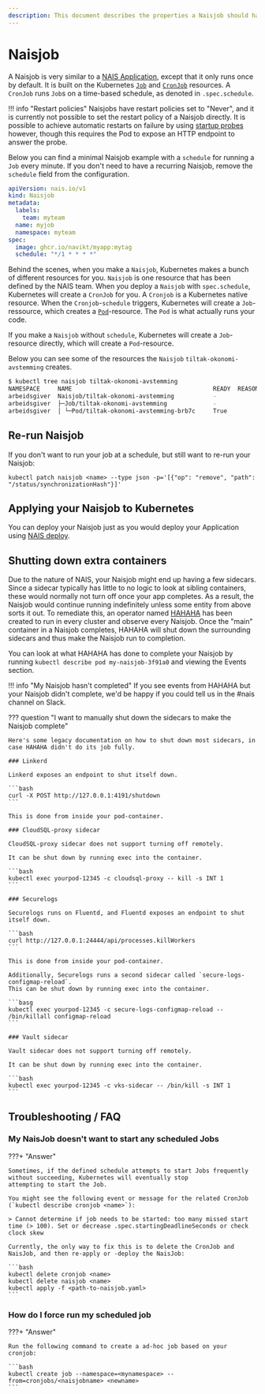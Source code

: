 ```yaml
---
description: This document describes the properties a Naisjob should have.
---
```


# Naisjob

A Naisjob is very similar to a [NAIS Application](../nais-application/good-practices.md), except that it only runs once by default.
It is built on the Kubernetes [`Job`](https://kubernetes.io/docs/concepts/workloads/controllers/job/) and [`CronJob`](https://kubernetes.io/docs/concepts/workloads/controllers/cron-jobs/) resources.
A `CronJob` runs `Job`s on a time-based schedule, as denoted in `.spec.schedule`.

!!! info "Restart policies"
    Naisjobs have restart policies set to "Never", and it is currently not possible to set the restart policy of a Naisjob directly.
    It is possible to achieve automatic restarts on failure by using [startup probes](reference/#startup) however, though this requires the Pod to expose an HTTP endpoint to answer the probe.

Below you can find a minimal Naisjob example with a `schedule` for running a `Job` every minute.
If you don't need to have a recurring Naisjob, remove the `schedule` field from the configuration.

```yaml
apiVersion: nais.io/v1
kind: Naisjob
metadata:
  labels:
    team: myteam
  name: myjob
  namespace: myteam
spec:
  image: ghcr.io/navikt/myapp:mytag
  schedule: "*/1 * * * *"
```

Behind the scenes, when you make a `Naisjob`, Kubernetes makes a bunch of different resources for you.
`Naisjob` is one resource that has been defined by the NAIS team.
When you deploy a `Naisjob` with `spec.schedule`, Kubernetes will create a `CronJob` for you.
A `Cronjob` is a Kubernetes native resource.
When the `Cronjob`-`schedule` triggers, Kubernetes will create a `Job`-ressource, which creates a [`Pod`](https://kubernetes.io/docs/concepts/workloads/pods/)-resource.
The `Pod` is what actually runs your code.

If you make a `Naisjob` without `schedule`, Kubernetes will create a `Job`-resource directly, which will create a `Pod`-resource.

Below you can see some of the resources the `Naisjob` `tiltak-okonomi-avstemming` creates.

```bash
$ kubectl tree naisjob tiltak-okonomi-avstemming
NAMESPACE     NAME                                        READY  REASON  AGE
arbeidsgiver  Naisjob/tiltak-okonomi-avstemming           -              109d
arbeidsgiver  ├─Job/tiltak-okonomi-avstemming             -              109d
arbeidsgiver  │ └─Pod/tiltak-okonomi-avstemming-brb7c     True           12d
```

## Re-run Naisjob

If you don't want to run your job at a schedule, but still want to re-run your Naisjob:

```shell
kubectl patch naisjob <name> --type json -p='[{"op": "remove", "path": "/status/synchronizationHash"}]'
```

## Applying your Naisjob to Kubernetes
You can deploy your Naisjob just as you would deploy your Application using [NAIS deploy](../deployment/README.md).

## Shutting down extra containers
Due to the nature of NAIS, your Naisjob might end up having a few sidecars.
Since a sidecar typically has little to no logic to look at sibling containers, these would normally not turn off once your app completes. 
As a result, the Naisjob would continue running indefinitely unless some entity from above sorts it out.
To remediate this, an operator named [HAHAHA](https://github.com/nais/hahaha) has been created to run in every cluster and observe every Naisjob.
Once the "main" container in a Naisjob completes, HAHAHA will shut down the surrounding sidecars and thus make the Naisjob run to completion.

You can look at what HAHAHA has done to complete your Naisjob by running `kubectl describe pod my-naisjob-3f91a0` and viewing the Events section.

!!! info "My Naisjob hasn't completed"
    If you see events from HAHAHA but your Naisjob didn't complete, we'd be happy if you could tell us in the #nais channel on Slack.

??? question "I want to manually shut down the sidecars to make the Naisjob complete"

    Here's some legacy documentation on how to shut down most sidecars, in case HAHAHA didn't do its job fully.

    ### Linkerd
    
    Linkerd exposes an endpoint to shut itself down.
    
    ```bash
    curl -X POST http://127.0.0.1:4191/shutdown
    ```
    
    This is done from inside your pod-container.

    ### CloudSQL-proxy sidecar
    
    CloudSQL-proxy sidecar does not support turning off remotely.

    It can be shut down by running exec into the container.
    
    ```bash
    kubectl exec yourpod-12345 -c cloudsql-proxy -- kill -s INT 1
    ```

    ### Securelogs
    
    Securelogs runs on Fluentd, and Fluentd exposes an endpoint to shut itself down.
    
    ```bash
    curl http://127.0.0.1:24444/api/processes.killWorkers
    ```
    
    This is done from inside your pod-container.

    Additionally, Securelogs runs a second sidecar called `secure-logs-configmap-reload`.
    This can be shut down by running exec into the container.

    ```basg
    kubectl exec yourpod-12345 -c secure-logs-configmap-reload -- /bin/killall configmap-reload
    ```

    ### Vault sidecar
    
    Vault sidecar does not support turning off remotely.

    It can be shut down by running exec into the container.
    
    ```bash
    kubectl exec yourpod-12345 -c vks-sidecar -- /bin/kill -s INT 1
    ```

## Troubleshooting / FAQ


### My NaisJob doesn't want to start any scheduled Jobs

???+ "Answer"

    Sometimes, if the defined schedule attempts to start Jobs frequently without succeeding, Kubernetes will eventually stop
    attempting to start the Job.

    You might see the following event or message for the related CronJob (`kubectl describe cronjob <name>`):

    > Cannot determine if job needs to be started: too many missed start time (> 100). Set or decrease .spec.startingDeadlineSeconds or check clock skew

    Currently, the only way to fix this is to delete the CronJob and NaisJob, and then re-apply or -deploy the NaisJob:

    ```bash
    kubectl delete cronjob <name>
    kubectl delete naisjob <name>
    kubectl apply -f <path-to-naisjob.yaml>
    ```

### How do I force run my scheduled job

???+ "Answer"

    Run the following command to create a ad-hoc job based on your cronjob:

    ```bash
    kubectl create job --namespace=<mynamespace> --from=cronjobs/<naisjobname> <newname>
    ```
